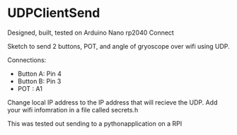 # UDPClientSend
Designed, built, tested on Arduino Nano rp2040 Connect 

Sketch to send 2 buttons, POT, and angle of gryoscope over wifi using UDP.

Connections: 
 - Button A: Pin 4
 - Button B: Pin 3
 - POT : A1

 Change local IP address to the IP address that will recieve the UDP. Add your wifi infomration in a file called secrets.h
 
 This was tested out sending to a pythonapplication on a RPI
